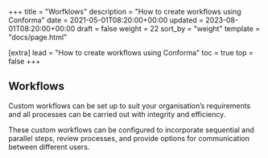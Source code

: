 +++
title = "Worfklows"
description = "How to create workflows using Conforma"
date = 2021-05-01T08:20:00+00:00
updated = 2023-08-01T08:20:00+00:00
draft = false
weight = 22
sort_by = "weight"
template = "docs/page.html"

[extra]
lead = "How to create workflows using Conforma"
toc = true
top = false
+++

## Workflows

Custom workflows can be set up to suit your organisation’s requirements and all processes can be carried out with integrity and efficiency.

These custom workflows can be configured to incorporate sequential and parallel steps, review processes, and provide options for communication between different users.

